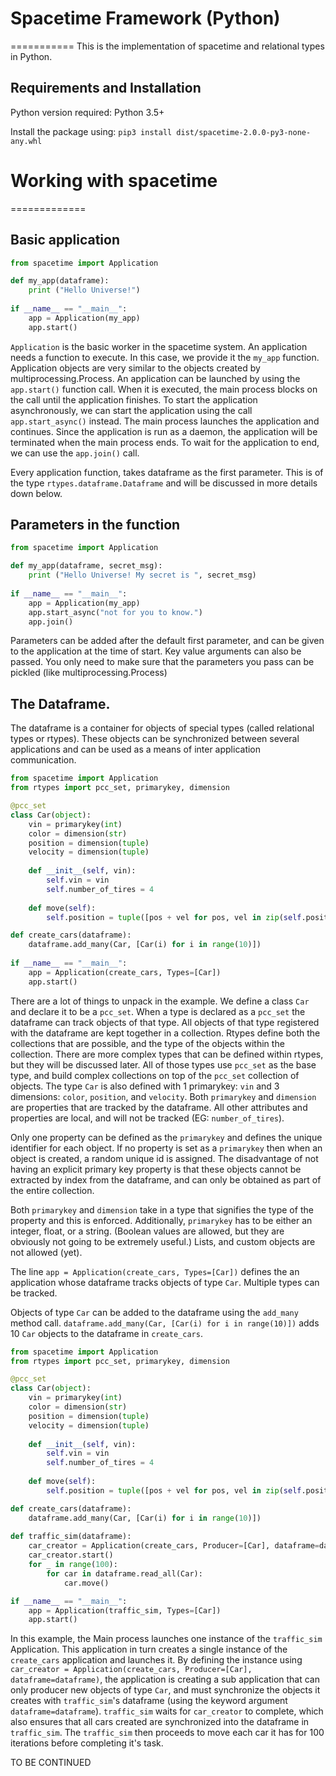 # Spacetime Framework (Python)
===========
This is the implementation of spacetime and relational types in Python.

## Requirements and Installation
Python version required: Python 3.5+

Install the package using:
`pip3 install dist/spacetime-2.0.0-py3-none-any.whl`

# Working with spacetime
=============
## Basic application
```Python
from spacetime import Application

def my_app(dataframe):
    print ("Hello Universe!")
  
if __name__ == "__main__":
    app = Application(my_app)
    app.start()
```

`Application` is the basic worker in the spacetime system. An application needs a function to execute. In this case, we provide it the `my_app` function. Application objects are very similar to the objects created by multiprocessing.Process. An application can be launched by using the `app.start()` function call. When it is executed, the main process blocks on the call until the application finishes. To start the application asynchronously, we can start the application using the call `app.start_async()` instead. The main process launches the application and continues. Since the application is run as a daemon, the application will be terminated when the main process ends. To wait for the application to end, we can use the `app.join()` call.

Every application function, takes dataframe as the first parameter. This is of the type `rtypes.dataframe.Dataframe` and will be discussed in more details down below.

## Parameters in the function
```Python
from spacetime import Application

def my_app(dataframe, secret_msg):
    print ("Hello Universe! My secret is ", secret_msg)
  
if __name__ == "__main__":
    app = Application(my_app)
    app.start_async("not for you to know.")
    app.join()
```
Parameters can be added after the default first parameter, and can be given to the application at the time of start. Key value arguments can also be passed. You only need to make sure that the parameters you pass can be pickled (like multiprocessing.Process)

## The Dataframe.
The dataframe is a container for objects of special types (called relational types or rtypes). These objects can be synchronized between several applications and can be used as a means of inter application communication.

```Python
from spacetime import Application
from rtypes import pcc_set, primarykey, dimension

@pcc_set
class Car(object):
    vin = primarykey(int)
    color = dimension(str)
    position = dimension(tuple)
    velocity = dimension(tuple)
    
    def __init__(self, vin):
        self.vin = vin
        self.number_of_tires = 4
    
    def move(self):
        self.position = tuple([pos + vel for pos, vel in zip(self.position, self.velocity)])

def create_cars(dataframe):
    dataframe.add_many(Car, [Car(i) for i in range(10)])
  
if __name__ == "__main__":
    app = Application(create_cars, Types=[Car])
    app.start()
```
There are a lot of things to unpack in the example. We define a class `Car` and declare it to be a `pcc_set`. When a type is declared as a `pcc_set` the dataframe can track objects of that type. All objects of that type registered with the dataframe are kept together in a collection. Rtypes define both the collections that are possible, and the type of the objects within the collection. There are more complex types that can be defined within rtypes, but they will be discussed later. All of those types use `pcc_set` as the base type, and build complex collections on top of the `pcc_set` collection of objects. The type `Car` is also defined with 1 primarykey: `vin` and 3 dimensions: `color`, `position`, and `velocity`. Both `primarykey` and `dimension` are properties that are tracked by the dataframe. All other attributes and properties are local, and will not be tracked (EG: `number_of_tires`).

Only one property can be defined as the `primarykey` and defines the unique identifier for each object. If no property is set as a `primarykey` then when an object is created, a random unique id is assigned. The disadvantage of not having an explicit primary key property is that these objects cannot be extracted by index from the dataframe, and can only be obtained as part of the entire collection.

Both `primarykey` and `dimension` take in a type that signifies the type of the property and this is enforced. Additionally, `primarykey` has to be either an integer, float, or a string. (Boolean values are allowed, but they are obviously not going to be extremely useful.) Lists, and custom objects are not allowed (yet).

The line `app = Application(create_cars, Types=[Car])` defines the an application whose dataframe tracks objects of type `Car`. Multiple types can be tracked.

Objects of type `Car` can be added to the dataframe using the `add_many` method call. `dataframe.add_many(Car, [Car(i) for i in range(10)])` adds 10 `Car` objects to the dataframe in `create_cars`.

```Python
from spacetime import Application
from rtypes import pcc_set, primarykey, dimension

@pcc_set
class Car(object):
    vin = primarykey(int)
    color = dimension(str)
    position = dimension(tuple)
    velocity = dimension(tuple)
    
    def __init__(self, vin):
        self.vin = vin
        self.number_of_tires = 4
    
    def move(self):
        self.position = tuple([pos + vel for pos, vel in zip(self.position, self.velocity)])

def create_cars(dataframe):
    dataframe.add_many(Car, [Car(i) for i in range(10)])
  
def traffic_sim(dataframe):
    car_creator = Application(create_cars, Producer=[Car], dataframe=dataframe)
    car_creator.start()
    for _ in range(100):
        for car in dataframe.read_all(Car):
            car.move()

if __name__ == "__main__":
    app = Application(traffic_sim, Types=[Car])
    app.start()
```
In this example, the Main process launches one instance of the `traffic_sim` Application. This application in turn creates a single instance of the `create_cars` application and launches it. By defining the instance using `car_creator = Application(create_cars, Producer=[Car], dataframe=dataframe)`, the application is creating a sub application that can only producer new objects of type `Car`, and must synchronize the objects it creates with `traffic_sim`'s dataframe (using the keyword argument `dataframe=dataframe`). `traffic_sim` waits for `car_creator` to complete, which also ensures that all cars created are synchronized into the dataframe in `traffic_sim`. The `traffic_sim` then proceeds to move each car it has for 100 iterations before completing it's task.

TO BE CONTINUED
